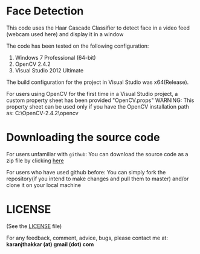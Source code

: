 # Face Detection

This code uses the Haar Cascade Classifier to detect face in a video feed (webcam used here) and display it in a window

The code has been tested on the following configuration:

1. Windows 7 Professional (64-bit)
2. OpenCV 2.4.2
3. Visual Studio 2012 Ultimate

The build configuration for the project in Visual Studio was x64(Release).

For users using OpenCV for the first time in a Visual Studio project, a custom property sheet has been provided "OpenCV.props"
WARNING: This property sheet can be used only if you have the OpenCV installation path as: C:\OpenCV-2.4.2\opencv

# Downloading the source code

For users unfamiliar with `github`: You can download the source code as a zip file by clicking [here](https://github.com/karanjthakkar/face-detection/archive/master.zip)

For users who have used github before: You can simply fork the repository(if you intend to make changes and pull them to master) and/or clone it on your local machine

# LICENSE

(See the [LICENSE](https://github.com/karanjthakkar/face-detection/blob/master/LICENSE.txt) file)

For any feedback, comment, advice, bugs, please contact me at:
**karanjthakkar (at) gmail (dot) com**
